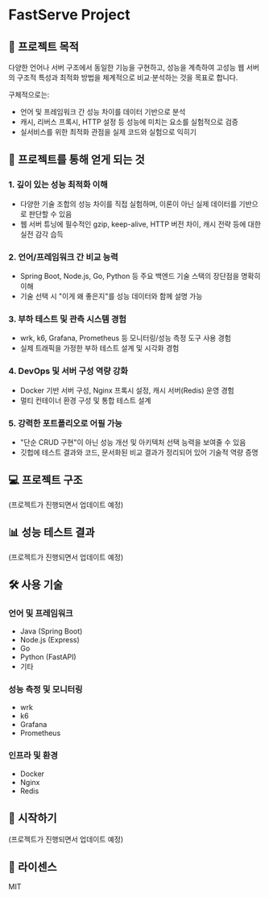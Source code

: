 # FastServe Project

## 🎯 프로젝트 목적

다양한 언어나 서버 구조에서 동일한 기능을 구현하고, 성능을 계측하여 고성능 웹 서버의 구조적 특성과 최적화 방법을 체계적으로 비교·분석하는 것을 목표로 합니다.

구체적으로는:
- 언어 및 프레임워크 간 성능 차이를 데이터 기반으로 분석
- 캐시, 리버스 프록시, HTTP 설정 등 성능에 미치는 요소를 실험적으로 검증
- 실서비스를 위한 최적화 관점을 실제 코드와 실험으로 익히기

## 🧠 프로젝트를 통해 얻게 되는 것

### 1. 깊이 있는 성능 최적화 이해
- 다양한 기술 조합의 성능 차이를 직접 실험하며, 이론이 아닌 실제 데이터를 기반으로 판단할 수 있음
- 웹 서버 튜닝에 필수적인 gzip, keep-alive, HTTP 버전 차이, 캐시 전략 등에 대한 실전 감각 습득

### 2. 언어/프레임워크 간 비교 능력
- Spring Boot, Node.js, Go, Python 등 주요 백엔드 기술 스택의 장단점을 명확히 이해
- 기술 선택 시 "이게 왜 좋은지"를 성능 데이터와 함께 설명 가능

### 3. 부하 테스트 및 관측 시스템 경험
- wrk, k6, Grafana, Prometheus 등 모니터링/성능 측정 도구 사용 경험
- 실제 트래픽을 가정한 부하 테스트 설계 및 시각화 경험

### 4. DevOps 및 서버 구성 역량 강화
- Docker 기반 서버 구성, Nginx 프록시 설정, 캐시 서버(Redis) 운영 경험
- 멀티 컨테이너 환경 구성 및 통합 테스트 설계

### 5. 강력한 포트폴리오로 어필 가능
- "단순 CRUD 구현"이 아닌 성능 개선 및 아키텍처 선택 능력을 보여줄 수 있음
- 깃헙에 테스트 결과와 코드, 문서화된 비교 결과가 정리되어 있어 기술적 역량 증명

## 💻 프로젝트 구조

(프로젝트가 진행되면서 업데이트 예정)

## 📊 성능 테스트 결과

(프로젝트가 진행되면서 업데이트 예정)

## 🛠️ 사용 기술

### 언어 및 프레임워크
- Java (Spring Boot)
- Node.js (Express)
- Go
- Python (FastAPI)
- 기타

### 성능 측정 및 모니터링
- wrk
- k6
- Grafana
- Prometheus

### 인프라 및 환경
- Docker
- Nginx
- Redis

## 🚀 시작하기

(프로젝트가 진행되면서 업데이트 예정)

## 📝 라이센스

MIT